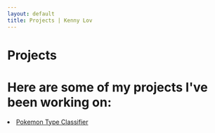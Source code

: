 ```yaml
---
layout: default
title: Projects | Kenny Lov
---
```

# Projects
<h1> Here are some of my projects I've been working on: </h1>

<p>
  <li><a href= "/projects/pokemon_classifier">Pokemon Type Classifier</a></li>
</p>
